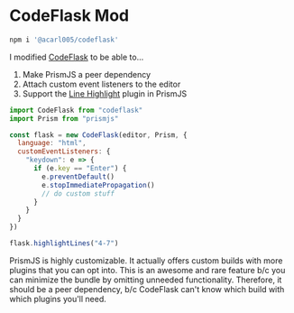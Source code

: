 # CodeFlask Mod

```bash
npm i '@acarl005/codeflask'
```

I modified [CodeFlask](https://github.com/kazzkiq/CodeFlask) to be able to...

1. Make PrismJS a peer dependency
1. Attach custom event listeners to the editor
1. Support the [Line Highlight](https://prismjs.com/plugins/line-highlight/) plugin in PrismJS

```javascript
import CodeFlask from "codeflask"
import Prism from "prismjs"

const flask = new CodeFlask(editor, Prism, {
  language: "html",
  customEventListeners: {
    "keydown": e => {
      if (e.key == "Enter") {
        e.preventDefault()
        e.stopImmediatePropagation()
        // do custom stuff
      }
    }
  }
})

flask.highlightLines("4-7")
```

PrismJS is highly customizable.
It actually offers custom builds with more plugins that you can opt into.
This is an awesome and rare feature b/c you can minimize the bundle by omitting unneeded functionality.
Therefore, it should be a peer dependency, b/c CodeFlask can't know which build with which plugins you'll need.